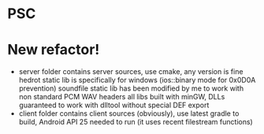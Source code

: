 # PSC

# New refactor!

- server folder contains server sources, use cmake, any version is fine
hedrot static lib is specifically for windows (ios::binary mode for 0x0D0A prevention)
soundfile static lib has been modified by me to work with non standard PCM WAV headers
all libs built with minGW, DLLs guaranteed to work with dlltool without special DEF export
- client folder contains client sources (obviously), use latest gradle to build, Android API 25 needed to run (it uses recent filestream functions)
